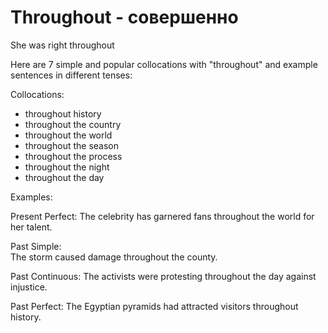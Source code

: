 # Throughout - совершенно

She was right throughout

Here are 7 simple and popular collocations with "throughout" and example sentences in different tenses:

Collocations:

- throughout history
- throughout the country
- throughout the world
- throughout the season
- throughout the process
- throughout the night
- throughout the day

Examples:

Present Perfect:
The celebrity has garnered fans throughout the world for her talent.

Past Simple:  
The storm caused damage throughout the county.

Past Continuous:
The activists were protesting throughout the day against injustice.

Past Perfect:
The Egyptian pyramids had attracted visitors throughout history.
